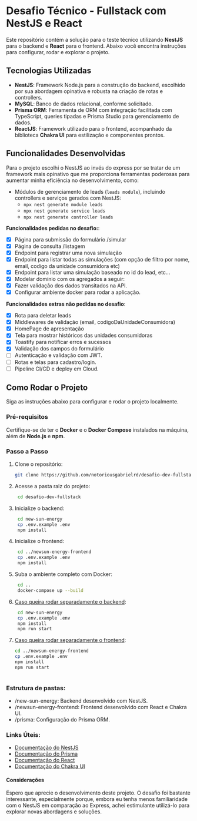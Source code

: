 # Desafio Técnico - Fullstack com NestJS e React

Este repositório contém a solução para o teste técnico utilizando **NestJS** para o backend e **React** para o frontend. Abaixo você encontra instruções para configurar, rodar e explorar o projeto.

## Tecnologias Utilizadas

- **NestJS**: Framework Node.js para a construção do backend, escolhido por sua abordagem opinativa e robusta na criação de rotas e controllers.
- **MySQL**: Banco de dados relacional, conforme solicitado.
- **Prisma ORM**: Ferramenta de ORM com integração facilitada com TypeScript, queries tipadas e Prisma Studio para gerenciamento de dados.
- **ReactJS**: Framework utilizado para o frontend, acompanhado da biblioteca **Chakra UI** para estilização e componentes prontos.

## Funcionalidades Desenvolvidas

Para o projeto escolhi o NestJS ao invés do express por se tratar de um framework mais opinativo que me proporciona ferramentas poderosas para aumentar minha eficiência no desenvolvimento, como:

- Módulos de gerenciamento de leads (`leads module`), incluindo controllers e serviços gerados com NestJS:
  - `npx nest generate module leads`
  - `npx nest generate service leads`
  - `npx nest generate controller leads`

**Funcionalidades pedidas no desafio:**:
- [x] Página para submissão do formulário /simular
- [x] Página de consulta /listagem
- [x] Endpoint para registrar uma nova simulação
- [x] Endpoint para listar todas as simulações (com opção de filtro por nome, email, codigo da unidade consumidora etc)
- [x] Endpoint para listar uma simulação baseado no id do lead, etc...
- [x] Modelar domínio com os agregados a seguir:
- [x] Fazer validação dos dados transitados na API.
- [x] Configurar ambiente docker para rodar a aplicação.

**Funcionalidades extras não pedidas no desafio**:
- [x] Rota para deletar leads
- [x] Middlewares de validação (email, codigoDaUnidadeConsumidora)
- [x] HomePage de apresentação
- [x] Tela para mostrar históricos das unidades consumidoras
- [x] Toastify para notificar erros e sucessos
- [x] Validação dos campos do formulário
- [ ] Autenticação e validação com JWT.
- [ ] Rotas e telas para cadastro/login.
- [ ] Pipeline CI/CD e deploy em Cloud.

## Como Rodar o Projeto

Siga as instruções abaixo para configurar e rodar o projeto localmente.

### Pré-requisitos

Certifique-se de ter o **Docker** e o **Docker Compose** instalados na máquina, além de **Node.js** e **npm**.

### Passo a Passo

1. Clone o repositório:
   ```bash
   git clone https://github.com/notoriousgabrielrd/desafio-dev-fullstack

2. Acesse a pasta raiz do projeto:
   ```bash
    cd desafio-dev-fullstack

3. Inicialize o backend:
   ```bash
    cd new-sun-energy
    cp .env.example .env
    npm install

4. Inicialize o frontend:
   ```bash
    cd ../newsun-energy-frontend
    cp .env.example .env
    npm install

5. Suba o ambiente completo com Docker:
   ```bash
    cd ..
    docker-compose up --build

6. <u>Caso queira rodar separadamente o backend</u>:
   ```bash
    cd new-sun-energy
    cp .env.example .env
    npm install
    npm run start
   
 7. <u>Caso queira rodar separadamente o frontend</u>:
    ```bash
    cd ../newsun-energy-frontend
    cp .env.example .env
    npm install
    npm run start
   
### Estrutura de pastas:
- /new-sun-energy: Backend desenvolvido com NestJS.
- /newsun-energy-frontend: Frontend desenvolvido com React e Chakra UI.
- /prisma: Configuração do Prisma ORM.

### Links Úteis:
- [Documentação do NestJS](https://docs.nestjs.com "Ir para a documentação oficial do NestJS")
- [Documentação do Prisma](https://www.prisma.io/docs "Ir para a documentação oficial do Prisma")
- [Documentação do React](https://reactjs.org "Ir para a documentação oficial do React")
- [Documentação do Chakra UI](https://chakra-ui.com "Ir para a documentação oficial do Chakra UI")


#### Considerações

Espero que aprecie o desenvolvimento deste projeto. O desafio foi bastante interessante, especialmente porque, embora eu tenha menos familiaridade com o NestJS em comparação ao Express, achei estimulante utilizá-lo para explorar novas abordagens e soluções.


